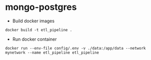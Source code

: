 # mongo-postgres
- Build docker images

```docker build -t etl_pipeline .```

- Run docker container 

```docker run --env-file config/.env -v ./data:/app/data --network mynetwork --name etl_pipeline etl_pipeline```